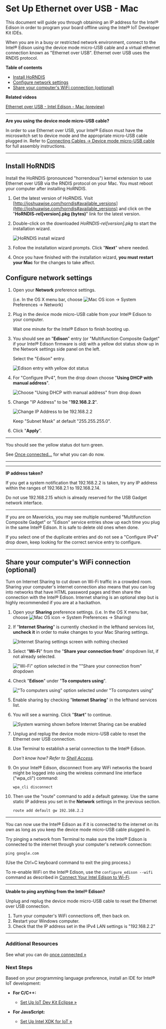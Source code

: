 # Set Up Ethernet over USB - Mac

This document will guide you through obtaining an IP address for the Intel® Edison in order to program your board offline using the Intel® IoT Developer Kit IDEs.

When you are in a busy or restricted network environment, connect to the Intel® Edison using the device mode micro-USB cable and a virtual ethernet connection known as "Ethernet over USB". Ethernet over USB uses the RNDIS protocol.


**Table of contents**

* [Install HoRNDIS](#install-horndis)
* [Configure network settings](#configure-network-settings)
* [Share your computer's WiFi connection (optional)](#share-your-computers-wifi-connection-optional)


**Related videos**

[Ethernet over USB - Intel Edison - Mac (preview)]()


---

**Are you using the device mode micro-USB cable?**

In order to use Ethernet over USB, your Intel® Edison must have the microswitch set to device mode and the appropriate micro-USB cable plugged in. Refer to [Connecting Cables → Device mode micro-USB cable](../assembly-arduino_expansion_board/connecting_cables.md#device-mode-micro-usb-cable) for full assembly instructions.

---

## Install HoRNDIS

Install the HoRNDIS (pronounced "horrendous") kernel extension to use Ethernet over USB via the RNDIS protocol on your Mac. You must reboot your computer after installing HoRNDIS.

1. Get the latest version of HoRNDIS. Visit [http://joshuawise.com/horndis#available_versions](http://joshuawise.com/horndis#available_versions) and click on the "**HoRNDIS-rel[version].pkg (bytes)**" link for the latest version.

2. Double-click on the downloaded *HoRNDIS-rel[version].pkg* to start the installation wizard.

	![HoRNDIS install wizard](images_mac/horndis-install.png)

3. Follow the installation wizard prompts. Click "**Next**" where needed.

4. Once you have finished with the installation wizard, **you must restart your Mac** for the changes to take affect.


## Configure network settings

1. Open your **Network** preference settings.

	(i.e. In the OS X menu bar, choose ![Mac OS icon](../icons/os_icon_mac.png) → System Preferences → Network)

2. Plug in the device mode micro-USB cable from your Intel® Edison to your computer. 

	Wait one minute for the Intel® Edison to finish booting up.

3. You should see an "**Edison**" entry (or "Multifunction Composite Gadget" if your Intel® Edison firmware is old) with a yellow dot status show up in the Network settings side panel on the left. 

	Select the "Edison" entry.

	![Edison entry with yellow dot status](images_mac/network_settings-edison_yellow_dot.png)

4. For "Configure IPv4", from the drop down choose "**Using DHCP with manual address**".

	![Choose "Using DHCP with manual address" from drop down](images_mac/network_settings-dhcp_manual_address.png) 

5. Change "IP Address" to be "**192.168.2.2**".

	![Change IP Address to be 192.168.2.2](images_mac/network_settings-ip_19216822.png)

	Keep "Subnet Mask" at default "255.255.255.0".

6. Click "**Apply**". 

---

You should see the yellow status dot turn green. 

See [Once connected...](once_connected.md) for what you can do now.

---

---

**IP address taken?**

If you get a system notification that 192.168.2.2 is taken, try any IP address within the ranges of 192.168.2.1 to 192.168.2.14. 

Do not use 192.168.2.15 which is already reserved for the USB Gadget network interface.

---

If you are on Mavericks, you may see multiple numbered "Multifunction Composite Gadget" or "Edison" service entries show up each time you plug in the same Intel® Edison. It is safe to delete old ones when done.

If you select one of the duplicate entries and do not see a "Configure IPv4" drop down, keep looking for the correct service entry to configure.

---

## Share your computer's WiFi connection (optional)

Turn on Internet Sharing to cut down on Wi-Fi traffic in a crowded room. Sharing your computer's internet connection also means that you can log into networks that have HTML password pages and then share the connection with the Intel® Edison.
Internet sharing is an optional step but is highly recommended if you are at a hackathon.

1. Open your **Sharing** preference settings.
	(i.e. In the OS X menu bar, choose ![Mac OS icon](../icons/os_icon_mac.png) → System Preferences → Sharing)

2. If "**Internet Sharing**" is currently checked in the lefthand services list, **uncheck it** in order to make changes to your Mac Sharing settings.

	![Internet Sharing settings screen with nothing checked](images_mac/sharing_settings-sharing_off.png)

3. Select "**Wi-Fi**" from the "**Share your connection from**" dropdown list, if not already selected.

	!["Wi-Fi" option selected in the ""Share your connection from" dropdown](images_mac/sharing_settings-wifi_selected.png)

4. Check "**Edison**" under "**To computers using**".

	!["To computers using" option selected under "To computers using"](images_mac/sharing_settings-edison_selected.png)

5. Enable sharing by checking "**Internet Sharing**" in the lefthand services list.

6. You will see a warning. Click "**Start**" to continue.

	![System warning shown before Internet Sharing can be enabled](images_mac/sharing_settings-enable_warning.png)

7. Unplug and replug the device mode micro-USB cable to reset the Ethernet over USB connection.

8. Use Terminal to establish a serial connection to the Intel® Edison.

	_Don't know how? Refer to [Shell Access](../README.md#3-shell-access)._

9. On your Intel® Edison, disconnect from any WiFi networks the board might be logged into using the wireless command line interface ("wpa_cli") command:

	```
	wpa_cli disconnect
	```

10. Then use the "route" command to add a default gateway. Use the same static IP address you set in the **Network** settings in the previous section.

	```
	route add default gw 192.168.2.2
	```

---

You can now use the Intel® Edison as if it is connected to the internet on its own as long as you keep the device mode micro-USB cable plugged in.

Try pinging a network from Terminal to make sure the Intel® Edison is connected to the internet through your computer's network connection:

```
ping google.com
```

(Use the Ctrl+C keyboard command to exit the ping process.)

To re-enable WiFi on the Intel® Edison, use the `configure_edison --wifi` command as described in [Connect Your Intel Edison to Wi-Fi](../connect_to_wifi/connect.md).

---

**Unable to ping anything from the Intel® Edison?**

Unplug and replug the device mode micro-USB cable to reset the Ethernet over USB connection.

1. Turn your computer's WiFi connections off, then back on.
2. Restart your Windows computer.
3. Check that the IP address set in the IPv4 LAN settings is "192.168.2.2"

---

### Additional Resources

See what you can do [once connected »](once_connected.md)


### Next Steps

Based on your programming language preference, install an IDE for Intel® IoT development:

* **For C/C++:**
  * [Set Up IoT Dev Kit Eclipse »](../set_up_eclipse/setup.md)

* **For JavaScript:**
  * [Set Up Intel XDK for IoT »](../set_up_xdk/setup.md)


